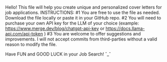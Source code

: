 Hello! This file will help you create unique and personalized cover letters for job applications. 
INSTRUCTIONS:
#1 You are free to use the file as needed. Download the file locally or paste it in your GitHub repo.
#2 You will need to purchase your own API key for the LLM of your choice (example: https://www.merge.dev/blog/chatgpt-api-key or https://docs.llama-api.com/api-token )
#3 You are welcome to offer suggestions and improvements. I will not accept commits from third-parties without a valid reason to modify the file.

Have FUN and GOOD LUCK in your Job Search! ˆ_ˆ

